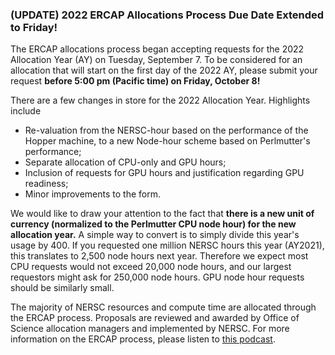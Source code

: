 ### (UPDATE) 2022 ERCAP Allocations Process Due Date Extended to Friday!

The ERCAP allocations process began accepting requests for the 2022 
Allocation Year (AY) on Tuesday, September 7. To be considered for an allocation
that will start on the first day of the 2022 AY, please submit your request
**before 5:00 pm (Pacific time) on Friday, October 8!**

There are a few changes in store for the 2022 Allocation Year. Highlights 
include
- Re-valuation from the NERSC-hour based on the performance of the Hopper 
machine, to a new Node-hour scheme based on Perlmutter's performance;
- Separate allocation of CPU-only and GPU hours;
- Inclusion of requests for GPU hours and justification regarding GPU readiness;
- Minor improvements to the form.

We would like to draw your attention to the fact that **there is a new unit of 
currency (normalized to the Perlmutter CPU node hour) for the new allocation 
year.** A simple way to convert is to simply divide this year's usage by 400. 
If you requested one million NERSC hours this year (AY2021), this translates to 
2,500 node hours next year. Therefore we expect most CPU requests would not 
exceed 20,000 node hours, and our largest requestors might ask for 250,000 node 
hours. GPU node hour requests should be similarly small.

The majority of NERSC resources and compute time are allocated through the
ERCAP process.
Proposals are reviewed and awarded by Office of Science allocation managers and 
implemented by NERSC. For more information on the ERCAP process, please listen 
to [this podcast](https://anchor.fm/nersc-news/episodes/ERCAP-Allocation-Requests-Clayton-Bagwell-Interview-e4u09l). 
